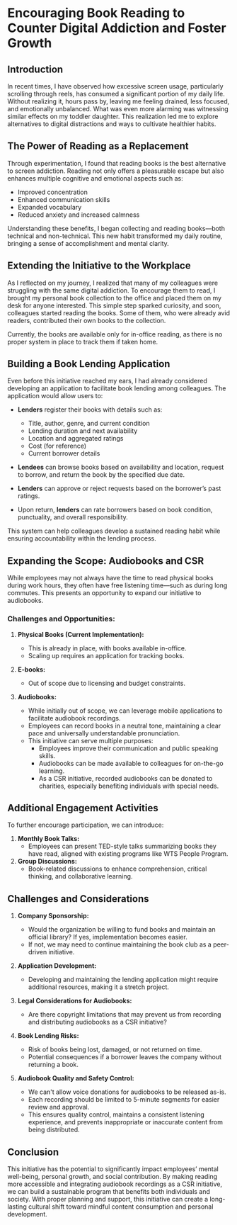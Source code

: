# Encouraging Book Reading to Counter Digital Addiction and Foster Growth

## Introduction

In recent times, I have observed how excessive screen usage, particularly scrolling through reels, has consumed a significant portion of my daily life. Without realizing it, hours pass by, leaving me feeling drained, less focused, and emotionally unbalanced. What was even more alarming was witnessing similar effects on my toddler daughter. This realization led me to explore alternatives to digital distractions and ways to cultivate healthier habits.

## The Power of Reading as a Replacement

Through experimentation, I found that reading books is the best alternative to screen addiction. Reading not only offers a pleasurable escape but also enhances multiple cognitive and emotional aspects such as:

- Improved concentration
- Enhanced communication skills
- Expanded vocabulary
- Reduced anxiety and increased calmness

Understanding these benefits, I began collecting and reading books—both technical and non-technical. This new habit transformed my daily routine, bringing a sense of accomplishment and mental clarity.

## Extending the Initiative to the Workplace

As I reflected on my journey, I realized that many of my colleagues were struggling with the same digital addiction. To encourage them to read, I brought my personal book collection to the office and placed them on my desk for anyone interested. This simple step sparked curiosity, and soon, colleagues started reading the books. Some of them, who were already avid readers, contributed their own books to the collection.

Currently, the books are available only for in-office reading, as there is no proper system in place to track them if taken home.

## Building a Book Lending Application

Even before this initiative reached my ears, I had already considered developing an application to facilitate book lending among colleagues. The application would allow users to:

- **Lenders** register their books with details such as:

  - Title, author, genre, and current condition
  - Lending duration and next availability
  - Location and aggregated ratings
  - Cost (for reference)
  - Current borrower details

- **Lendees** can browse books based on availability and location, request to borrow, and return the book by the specified due date.

- **Lenders** can approve or reject requests based on the borrower’s past ratings.

- Upon return, **lenders** can rate borrowers based on book condition, punctuality, and overall responsibility.

This system can help colleagues develop a sustained reading habit while ensuring accountability within the lending process.

## Expanding the Scope: Audiobooks and CSR

While employees may not always have the time to read physical books during work hours, they often have free listening time—such as during long commutes. This presents an opportunity to expand our initiative to audiobooks.

### Challenges and Opportunities:

1. **Physical Books (Current Implementation):**

   - This is already in place, with books available in-office.
   - Scaling up requires an application for tracking books.

2. **E-books:**

   - Out of scope due to licensing and budget constraints.

3. **Audiobooks:**

   - While initially out of scope, we can leverage mobile applications to facilitate audiobook recordings.
   - Employees can record books in a neutral tone, maintaining a clear pace and universally understandable pronunciation.
   - This initiative can serve multiple purposes:
     - Employees improve their communication and public speaking skills.
     - Audiobooks can be made available to colleagues for on-the-go learning.
     - As a CSR initiative, recorded audiobooks can be donated to charities, especially benefiting individuals with special needs.

## Additional Engagement Activities

To further encourage participation, we can introduce:

1. **Monthly Book Talks:**
   - Employees can present TED-style talks summarizing books they have read, aligned with existing programs like WTS People Program.
2. **Group Discussions:**
   - Book-related discussions to enhance comprehension, critical thinking, and collaborative learning.

## Challenges and Considerations

1. **Company Sponsorship:**
   - Would the organization be willing to fund books and maintain an official library? If yes, implementation becomes easier.
   - If not, we may need to continue maintaining the book club as a peer-driven initiative.

2. **Application Development:**
   - Developing and maintaining the lending application might require additional resources, making it a stretch project.

3. **Legal Considerations for Audiobooks:**
   - Are there copyright limitations that may prevent us from recording and distributing audiobooks as a CSR initiative?

4. **Book Lending Risks:**
   - Risk of books being lost, damaged, or not returned on time.
   - Potential consequences if a borrower leaves the company without returning a book.

5. **Audiobook Quality and Safety Control:**
   - We can't allow voice donations for audiobooks to be released as-is.
   - Each recording should be limited to 5-minute segments for easier review and approval.
   - This ensures quality control, maintains a consistent listening experience, and prevents inappropriate or inaccurate content from being distributed.

## Conclusion

This initiative has the potential to significantly impact employees’ mental well-being, personal growth, and social contribution. By making reading more accessible and integrating audiobook recordings as a CSR initiative, we can build a sustainable program that benefits both individuals and society. With proper planning and support, this initiative can create a long-lasting cultural shift toward mindful content consumption and personal development.
